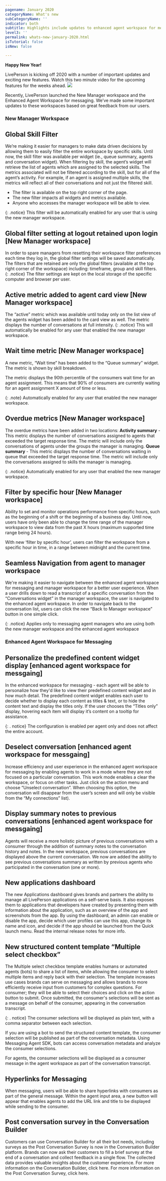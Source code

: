 ```yaml
---
pagename: January 2020
categoryName: What's new
subCategoryName: ''
indicator: both
subtitle: Highlights include updates to enhanced agent workspace for messaging, new manager workspace & New application Dashboard
level3: ''
permalink: whats-new-january-2020.html
isTutorial: false
isNew: false

---
```

**Happy New Year!**

LivePerson is kicking off 2020 with a number of important updates and exciting new features.
Watch this two minute video for the upcoming features for the weeks ahead.
![](img/Whats-new-jan-2020-1.jpg)

Recently, LivePerson launched the New Manager workspace and the Enhanced Agent Workspace for messaging. We’ve made some important updates to these workspaces based on great feedback from our users.

### New Manager Workspace 

## Global Skill Filter
We’re making it easier for managers to make data driven decisions by allowing them to easily filter the entire workspace by specific skills. Until now, the skill filter was available per widget (ie., queue summary, agents and conversation widget). 
When filtering by skill, the agent’s widget will retrieve the list of agents which are assigned to the selected skills.  The metrics associated will not be filtered according to the skill, but for all of the agent’s activity. For example, if an agent is assigned multiple skills, the metrics will reflect all of their conversations and not just the filtered skill.
- The filter is available on the top right corner of the page.
- The new filter impacts all widgets and metrics available.
- Anyone who accesses the manager workspace will be able to view.

{: .notice}
This filter will be automatically enabled for any user that is using the new manager workspace.

## Global filter setting at logout retained upon login [New Manager workspace]
In order to spare managers from resetting their workspace filter preferences each time they log in, the global filter settings will be saved automatically. The filters that are retained are only the global filters (available at the top right corner of the workspace) including: timeframe, group and skill filters. 
{: .notice}
The filter settings are kept on the local storage of the specific computer and browser per user.

## Active metric added to agent card view [New Manager workspace] 
The “active” metric which was available until today only on the list view of the agents widget has been added to the card view as well. The metric displays the number of conversations at full intensity. 
{: .notice}
This will automatically be enabled for any user that enabled the new manager workspace.

## Wait time metric [New Manager workspace]
A new metric, “Wait time” has been added to the “Queue summary” widget. The metric is shown by skill breakdown. 

The metric displays the 90th percentile of the consumers wait time for an agent assignment. This means that 90% of consumers are currently waiting for an agent assignment X amount of time or less. 

{: .note}
Automatically enabled for any user that enabled the new manager workspace.

## Overdue metrics [New Manager workspace]
The overdue metrics have been added in two locations:
**Activity summary** - This metric displays the number of conversations assigned to agents that exceeded the target response time. The metric will include only the conversations of agents under the groups the manager is managing.
**Queue summary** - This metric displays the number of conversations waiting in queue that exceeded the target response time. The metric will include only the conversations assigned to skills the manager is managing.

{: .notice}
Automatically enabled for any user that enabled the new manager workspace.

## Filter by specific hour [New Manager workspace]

Ability to set and monitor operations performance from specific hours, such as the beginning of a shift or the beginning of a business day.
Until now, users have only been able to change the time range of the manager workspace to view data from the past X hours (maximum supported time range being 24 hours).

With new ‘filter by specific hour’, users can filter the workspace from a specific hour in time, in a range between midnight and the current time. 

## Seamless Navigation from agent to manager workspace 

We're making it easier to navigate between the enhanced agent workspace for messaging and manager workspace for a better user experience. When a user drills down to read a transcript of a specific conversation from the “Conversations widget” in the manager workspace, the user is navigated to the enhanced agent workspace. In order to navigate back to the conversation list, users can click the new “Back to Manager workspace” button in one simple click.

{: .notice}
Applies only to messaging agent managers who are using both the new manager workspace and the enhanced agent workspace

### Enhanced Agent Workspace for Messaging
## Personalize the predefined content widget display [enhanced agent workspace for messgaing]
In the enhanced workspace for messaging - each agent will be able to personalize how they'd like to view their predefined content widget and in how much detail. The predefined content widget enables each user to decide whether to display each content as titles &  text, or to hide the content text and display the titles only. If the user chooses the “Titles only” display, hovering each item will display it’s content on a tooltip for assistance. 

{: . notice}
The configuration is enabled per agent only and does not affect the entire account.

## Deselect conversation [enhanced agent workspace for messgaing]
Increase efficiency and user experience in the enhanced agent workspace for messaging by enabling agents to work in a mode where they are not focused on a particular conversation.  This work mode enables a clear the workspace, or focus on other tasks. Just click on the  action menu and choose “Unselect conversation”.
When choosing this option, the conversation will disappear from the user’s screen and will only be visible from the “My connections” list). 

## Display summary notes to previous conversations [enhanced agent workspace for messgaing]
Agents will receive a more holistic picture of previous conversations with a consumer through the addition of summary notes to the conversation history and notes. 
In the new workspace, previous conversations are displayed above the current conversation.
We now are added the ability to see previous conversations summary as written by previous agents who participated in the conversation (one or more). 

## New applications dashboard
The new Applications dashboard gives brands and partners the ability to manage all LivePerson applications on a self-serve basis. It also exposes them to applications that developers have created by presenting them with information about the application, such as an overview of the app and screenshots from the app. By using the dashboard, an admin can enable or disable the app, decide which user profiles can use this app, change its name and icon, and decide if the app should be launched from the Quick launch menu. Read the internal release notes for
more info.

## New structured content template “Multiple select checkbox”
The Multiple select checkbox template enables humans or automated agents (bots) to share a list of items, while allowing the consumer to select multiple items and reply back with their selection. 
The template increases use cases brands can serve on messaging and allows brands to more efficiently receive input from customers for complex questions. 
For consumer; they will be able to select their choices and click on the action button to submit. Once submitted, the consumer's selections will be sent as a message on behalf of the consumer, appearing in the conversation transcript.

{: . notice}
The consumer selections will be displayed as plain text, with a comma separator between each selection.

If you are using a bot to send the structured content template, the consumer selection will be published as part of the conversation metadata. Using Messaging Agent SDK, bots can access conversation metadata and analyze the consumer selections.

For agents, the consumer selections will be displayed as a consumer message in the agent workspace as part of the conversation transcript.

## Hyperlinks for Messaging
When messaging, users will be able to share hyperlinks with consumers as part of the general message. Within the agent input area, a new button will appear that enables agents to add the URL link and title to be displayed while sending to the consumer. 

## Post conversation survey in the Conversation Builder
Customers can use Conversation Builder for all their bot needs, including surveys as the Post Conversation Survey is now in the Conversation Builder platform.
Brands can now ask their customers to fill a brief survey at the end of a conversation and collect feedback in a single flow. The collected data provides valuable insights about the customer experience. For more information on the Conversation Builder, click here. For more information on the Post Conversation Survey, click here.







